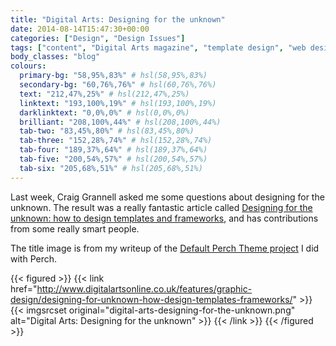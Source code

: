 ```yaml
---
title: "Digital Arts: Designing for the unknown"
date: 2014-08-14T15:47:30+00:00
categories: ["Design", "Design Issues"]
tags: ["content", "Digital Arts magazine", "template design", "web design"]
body_classes: "blog"
colours:
  primary-bg: "58,95%,83%" # hsl(58,95%,83%)
  secondary-bg: "60,76%,76%" # hsl(60,76%,76%)
  text: "212,47%,25%" # hsl(212,47%,25%)
  linktext: "193,100%,19%" # hsl(193,100%,19%)
  darklinktext: "0,0%,0%" # hsl(0,0%,0%)
  brilliant: "208,100%,44%" # hsl(208,100%,44%)
  tab-two: "83,45%,80%" # hsl(83,45%,80%)
  tab-three: "152,28%,74%" # hsl(152,28%,74%)
  tab-four: "189,37%,64%" # hsl(189,37%,64%)
  tab-five: "200,54%,57%" # hsl(200,54%,57%)
  tab-six: "205,68%,51%" # hsl(205,68%,51%)
---
```


Last week, Craig Grannell asked me some questions about designing for the unknown. The result was a really fantastic article called [Designing for the unknown: how to design templates and frameworks](http://www.digitalartsonline.co.uk/features/graphic-design/designing-for-unknown-how-design-templates-frameworks/), and has contributions from some really smart people.

The title image is from my writeup of the [Default Perch Theme project](/project/default-perch-theme/ "Default Perch Theme") I did with Perch.

{{< figured >}}
  {{< link href="http://www.digitalartsonline.co.uk/features/graphic-design/designing-for-unknown-how-design-templates-frameworks/" >}}
  	{{< imgsrcset original="digital-arts-designing-for-the-unknown.png" alt="Digital Arts: Designing for the unknown" >}}
  {{< /link >}}
{{< /figured >}}

	